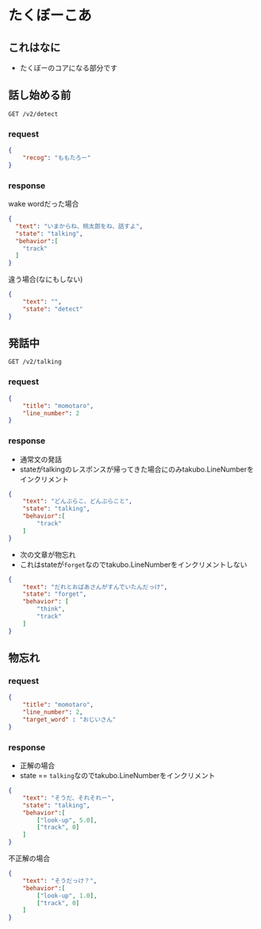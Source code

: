 # たくぼーこあ

## これはなに

- たくぼーのコアになる部分です

## 話し始める前

`GET /v2/detect`

### request

```json
{
    "recog": "ももたろー"
}
```

### response

wake wordだった場合

```json
{
  "text": "いまからね、桃太郎をね、話すよ",
  "state": "talking",
  "behavior":[
    "track"
  ]
}
```

違う場合(なにもしない)

```json
{
    "text": "",
    "state": "detect"
}
```

## 発話中

`GET /v2/talking`

### request

```json
{
    "title": "momotaro",
    "line_number": 2
}
```

### response

- 通常文の発話
- stateがtalkingのレスポンスが帰ってきた場合にのみtakubo.LineNumberをインクリメント

```json
{
    "text": "どんぶらこ、どんぶらこと",
    "state": "talking",
    "behavior":[
        "track"
    ]
}
```

- 次の文章が物忘れ
- これはstateが`forget`なのでtakubo.LineNumberをインクリメントしない

```json
{
    "text": "だれとおばあさんがすんでいたんだっけ",
    "state": "forget",
    "behavior": [
        "think",
        "track"
    ]
}
```

## 物忘れ

### request

```json
{
    "title": "momotaro",
    "line_number": 2,
    "target_word" : "おじいさん"
}
```

### response

- 正解の場合
- state == `talking`なのでtakubo.LineNumberをインクリメント

```json
{
    "text": "そうだ、それそれー",
    "state": "talking",
    "behavior":[
        ["look-up", 5.0],
        ["track", 0]
    ]
}
```

不正解の場合

```json
{
    "text": "そうだっけ？",
    "behavior":[
        ["look-up", 1.0],
        ["track", 0]
    ]
}
```
